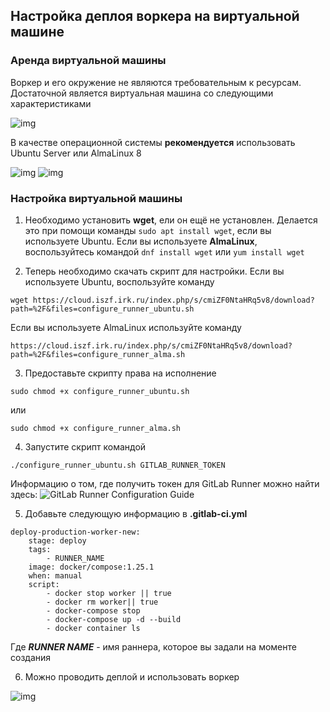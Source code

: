 ## Настройка деплоя воркера на виртуальной машине

### Аренда виртуальной машины 

Воркер и его окружение не являются требовательным к ресурсам. Достаточной является виртуальная машина со следующими характеристиками 

![img](https://cloud.iszf.irk.ru/index.php/s/cmiZF0NtaHRq5v8/download?path=%2F&files=ksnip_20241202-144339.png)

В качестве операционной системы **рекомендуется** использовать Ubuntu Server или AlmaLinux 8

![img](https://cloud.iszf.irk.ru/index.php/s/cmiZF0NtaHRq5v8/download?path=%2F&files=images.png)  ![img](https://cloud.iszf.irk.ru/index.php/s/cmiZF0NtaHRq5v8/download?path=%2F&files=ksnip_20241202-144550.png)

### Настройка виртуальной машины 

1) Необходимо установить **wget**, ели он ещё не установлен. Делается это при помощи команды ```sudo apt install wget```, если вы используете Ubuntu. Если вы используете **AlmaLinux**, воспользуйтесь командой ```dnf install wget``` или ```yum install wget```

2) Теперь необходимо скачать скрипт для настройки. Если вы используете Ubuntu, воспользуйте команду 

```
wget https://cloud.iszf.irk.ru/index.php/s/cmiZF0NtaHRq5v8/download?path=%2F&files=configure_runner_ubuntu.sh
```

Если вы используете AlmaLinux используйте команду 

```
https://cloud.iszf.irk.ru/index.php/s/cmiZF0NtaHRq5v8/download?path=%2F&files=configure_runner_alma.sh
```


3) Предоставьте скрипту права на исполнение 

```
sudo chmod +x configure_runner_ubuntu.sh
```
или

```
sudo chmod +x configure_runner_alma.sh
```

4) Запустите скрипт командой 

```
./configure_runner_ubuntu.sh GITLAB_RUNNER_TOKEN
```

Информацию о том, где получить токен для GitLab Runner можно  найти здесь:  ![GitLab Runner Configuration Guide](https://git.iszf.irk.ru/demo-runner-group/gitlab-ci-demos/gitlab-runner-configuration-guide)


5) Добавьте следующую информацию в **.gitlab-ci.yml**

```
deploy-production-worker-new:
    stage: deploy
    tags:
        - RUNNER_NAME
    image: docker/compose:1.25.1
    when: manual
    script:
        - docker stop worker || true
        - docker rm worker|| true
        - docker-compose stop
        - docker-compose up -d --build
        - docker container ls

```

Где ***RUNNER NAME*** - имя раннера, которое вы задали на моменте создания 

6) Можно проводить деплой и использовать воркер 

![img](https://cloud.iszf.irk.ru/index.php/s/cmiZF0NtaHRq5v8/download?path=%2F&files=ksnip_20241202-152214.png)

